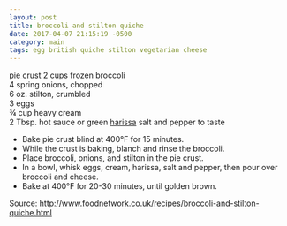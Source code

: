 ```yaml
---
layout: post
title: broccoli and stilton quiche
date: 2017-04-07 21:15:19 -0500
category: main
tags: egg british quiche stilton vegetarian cheese
---
```

<a href="https://escowles.github.io/recipes/dessert/1970/01/01/pie-crust.html">pie crust</a>
2 cups frozen broccoli  
4 spring onions, chopped  
6 oz. stilton, crumbled  
3 eggs  
¾ cup heavy cream  
2 Tbsp. hot sauce or green <a href="https://escowles.github.io/recipes/ingredients/2016/10/16/chili-paste.html">harissa</a>
salt and pepper to taste  
<ul>
 	<li>Bake pie crust blind at 400°F for 15 minutes.</li>
 	<li>While the crust is baking, blanch and rinse the broccoli.</li>
 	<li>Place broccoli, onions, and stilton in the pie crust.</li>
 	<li>In a bowl, whisk eggs, cream, harissa, salt and pepper, then pour over broccoli and cheese.</li>
 	<li>Bake at 400°F for 20-30 minutes, until golden brown.</li>
</ul>
Source: <a href="http://www.foodnetwork.co.uk/recipes/broccoli-and-stilton-quiche.html">http://www.foodnetwork.co.uk/recipes/broccoli-and-stilton-quiche.html</a>
